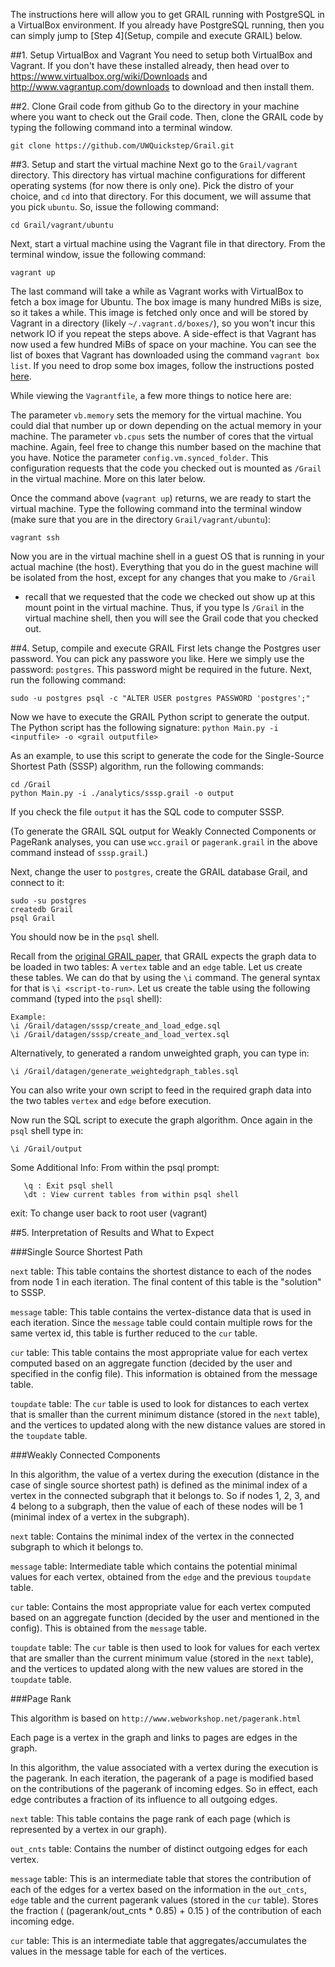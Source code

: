The instructions here will allow you to get GRAIL running with PostgreSQL in 
a VirtualBox environment. If you already have PostgreSQL running, then you can
simply jump to [Step 4](Setup, compile and execute GRAIL) below. 

##1. Setup VirtualBox and Vagrant
You need to setup both VirtualBox and Vagrant. If you don't have these installed
already, then head over to https://www.virtualbox.org/wiki/Downloads and 
http://www.vagrantup.com/downloads to download and then install them.

##2. Clone Grail code from github
Go to the directory in your machine where you want to check out the Grail code. 
Then, clone the GRAIL code by typing the following command into a terminal window.

```shell
git clone https://github.com/UWQuickstep/Grail.git
```

##3. Setup and start the virtual machine
Next go to the `Grail/vagrant` directory. This directory has virtual machine
configurations for different operating systems (for now there is only one).
Pick the distro of your choice, and `cd` into that directory. For this document,
we will assume that you pick `ubuntu`. So, issue the following command:

```shell
cd Grail/vagrant/ubuntu
```

Next, start a virtual machine using the Vagrant file in that directory. From 
the terminal window, issue the following command:

```shell
vagrant up
```

The last command will take a while as Vagrant works with VirtualBox to fetch a
box image for Ubuntu. The box image is many hundred MiBs is size, so it takes a
while. This image is fetched only once and will be stored by Vagrant in a 
directory (likely `~/.vagrant.d/boxes/`), so you won't incur this network IO 
if you repeat the steps above. A side-effect is that Vagrant has now used a 
few hundred MiBs of space on your machine. You can see the list of boxes that 
Vagrant has downloaded using the command `vagrant box list`. If you need to drop
some box images, follow the instructions posted 
[here](https://www.vagrantup.com/docs/cli/box.html).

While viewing the `Vagrantfile`, a few more things to notice here are:

The parameter `vb.memory` sets the memory for the virtual machine. You could
dial that number up or down depending on the actual memory in your machine.
The parameter `vb.cpus` sets the number of cores that the virtual machine.
Again, feel free to change this number based on the machine that you have.
Notice the parameter `config.vm.synced_folder`. This configuration requests
that the code you checked out is mounted as `/Grail` in the virtual machine.
More on this later below.

Once the command above (`vagrant up`) returns, we are ready to start the
virtual machine. Type the following command into the terminal window (make sure
that you are in the directory `Grail/vagrant/ubuntu`):

```shell
vagrant ssh
```

Now you are in the virtual machine shell in a guest OS that is running in your
actual machine (the host). Everything that you do in the guest machine will be
isolated from the host, except for any changes that you make to `/Grail` 
- recall that we requested that the code we checked out show up at this mount
point in the virtual machine. Thus, if you type ls `/Grail` in the virtual
machine shell, then you will see the Grail code that you checked out.

##4. Setup, compile and execute GRAIL 
First lets change the Postgres user password. You can pick any passwore you
like. Here we simply use the password: `postgres`. This password might be
required in the future. Next, run the following command:

```shell
sudo -u postgres psql -c "ALTER USER postgres PASSWORD 'postgres';"
```

Now we have to execute the GRAIL Python script to generate the output. The
Python script has the following signature: 
`python Main.py -i <inputfile> -o <grail outputfile>`

As an example, to use this script to generate the code for the Single-Source
Shortest Path (SSSP) algorithm, run the following commands: 

```shell
cd /Grail
python Main.py -i ./analytics/sssp.grail -o output
``` 
If you check the file `output` it has the SQL code to computer SSSP.

(To generate the GRAIL SQL output for Weakly Connected Components or PageRank 
analyses, you can use `wcc.grail` or `pagerank.grail` in the above command 
instead of `sssp.grail`.)

Next, change the user to `postgres`, create the GRAIL database Grail, and
connect to it:

```shell
sudo -su postgres
createdb Grail
psql Grail
```

You should now be in the `psql` shell.

Recall from the [original GRAIL paper](http://pages.cs.wisc.edu/~jignesh/publ/Grail.pdf),
that GRAIL expects the graph data to be loaded in two tables: A `vertex` table
and an `edge` table. Let us create these tables. We can do that by using the
`\i` command. The general syntax for that is `\i <script-to-run>`. Let us create
the table using the following command (typed into the `psql` shell):

```shell
Example:
\i /Grail/datagen/sssp/create_and_load_edge.sql
\i /Grail/datagen/sssp/create_and_load_vertex.sql
```

Alternatively, to generated a random unweighted graph, you can type in:

```shell
\i /Grail/datagen/generate_weightedgraph_tables.sql 
```                   
You can also write your own script to feed in the required graph data into
the two tables `vertex` and `edge` before execution.

Now run the SQL script to execute the graph algorithm. Once again in the 
`psql` shell type in: 

```shell
\i /Grail/output
```

Some Additional Info:
  From within the psql prompt:
  
       \q : Exit psql shell
       \dt : View current tables from within psql shell
  exit: To change user back to root user (vagrant)
  

##5. Interpretation of Results and What to Expect

###Single Source Shortest Path

`next` table: This table contains the shortest distance to each of the nodes
from node 1 in each iteration. The final content of this table is the "solution"
to SSSP. 

`message` table: This table contains the vertex-distance data that is used in
each iteration. Since the `message` table could contain multiple rows for the
same vertex id, this table is further reduced to the `cur` table.

`cur` table: This table contains the most appropriate value for each vertex
computed based on an aggregate function (decided by the user and specified
in the config file). This information is obtained from the message table.

`toupdate` table:  The `cur` table is used to look for distances to each vertex
that is smaller than the current minimum distance (stored in the `next` table),
and the vertices to updated along with the new distance values are stored in
the `toupdate` table.

###Weakly Connected Components

In this algorithm, the value of a vertex during the execution (distance in the
case of single source shortest path) is defined as the minimal index of a vertex
in the connected subgraph that it belongs to. So if nodes 1, 2, 3, and 4 belong
to a subgraph, then the value of each of these nodes will be 1 (minimal index 
of a vertex in the subgraph). 

`next` table: Contains the minimal index of the vertex in the connected subgraph
to which it belongs to.

`message` table: Intermediate table which contains the potential minimal values
for each vertex, obtained from the `edge` and the previous `toupdate` table. 

`cur` table: Contains the most appropriate value for each vertex computed based
on an aggregate function (decided by the user and mentioned in the config). This
is obtained from the `message` table.

`toupdate` table:  The `cur` table is then used to look for values for each
vertex that are smaller than the current minimum value (stored in the `next`
table), and the vertices to updated along with the new values are stored in the 
`toupdate` table.

###Page Rank

This algorithm is based on `http://www.webworkshop.net/pagerank.html`

Each page is a vertex in the graph and links to pages are edges in the graph.

In this algorithm, the value associated with a vertex during the execution is
the pagerank. In each iteration, the pagerank of a page is modified based on
the contributions of the pagerank of incoming edges. So in effect, each edge
contributes a fraction of its influence to all outgoing edges. 

`next` table: This table contains the page rank of each page (which is 
represented by a vertex in our graph).

`out_cnts` table: Contains the number of distinct outgoing edges for each vertex.

`message` table: This is an intermediate table that stores the contribution of
each of the edges for a vertex based on the information in the `out_cnts`,
`edge` table and the current pagerank values (stored in the `cur` table). 
Stores the fraction ( (pagerank/out_cnts * 0.85) + 0.15 ) of the contribution
of each incoming edge.

`cur` table: This is an intermediate table that aggregates/accumulates the
values in the message table for each of the vertices.
